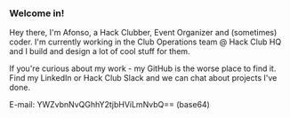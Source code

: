 ### Welcome in!
Hey there, I'm Afonso, a Hack Clubber, Event Organizer and (sometimes) coder.
I'm currently working in the Club Operations team @ Hack Club HQ and I build and design a lot of cool stuff for them.

If you're curious about my work - my GitHub is the worse place to find it. Find my LinkedIn or Hack Club Slack and we can chat about projects I've done.

E-mail: YWZvbnNvQGhhY2tjbHViLmNvbQ== (base64)

